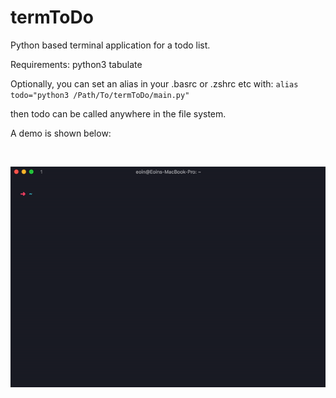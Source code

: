 # termToDo
Python based terminal application for a todo list.

Requirements:
  python3
  tabulate
  
Optionally, you can set an alias in your .basrc or .zshrc etc with:
``alias todo="python3 /Path/To/termToDo/main.py"``

then todo can be called anywhere in the file system.

A demo is shown below:

<br>

![demo](./demo.gif)
